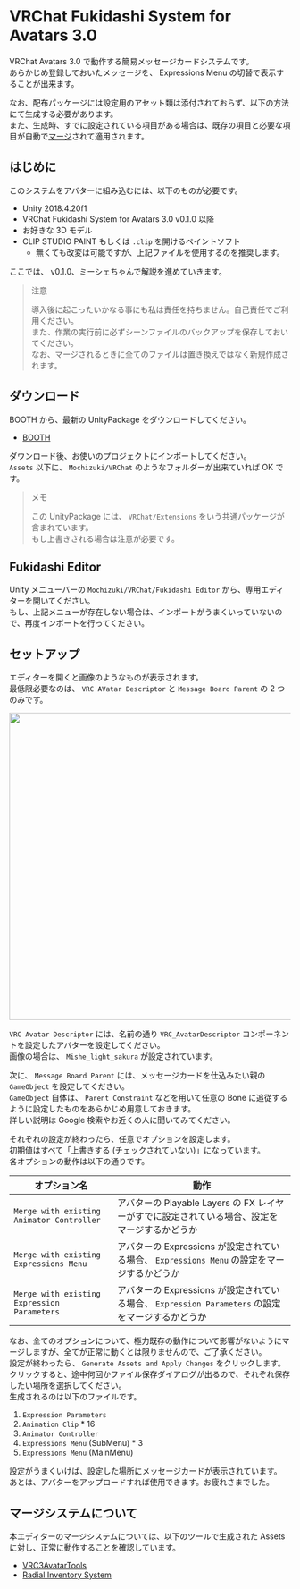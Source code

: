 # VRChat Fukidashi System for Avatars 3.0

VRChat Avatars 3.0 で動作する簡易メッセージカードシステムです。  
あらかじめ登録しておいたメッセージを、 Expressions Menu の切替で表示することが出来ます。

なお、配布パッケージには設定用のアセット類は添付されておらず、以下の方法にて生成する必要があります。  
また、生成時、すでに設定されている項目がある場合は、既存の項目と必要な項目が自動で[マージ](https://www.wikiwand.com/ja/%E3%83%9E%E3%83%BC%E3%82%B8)されて適用されます。

## はじめに

このシステムをアバターに組み込むには、以下のものが必要です。

- Unity 2018.4.20f1
- VRChat Fukidashi System for Avatars 3.0 v0.1.0 以降
- お好きな 3D モデル
- CLIP STUDIO PAINT もしくは `.clip` を開けるペイントソフト
  - 無くても改変は可能ですが、上記ファイルを使用するのを推奨します。

ここでは、 v0.1.0、ミーシェちゃんで解説を進めていきます。

> 注意
>
> 導入後に起こったいかなる事にも私は責任を持ちません。自己責任でご利用ください。  
> また、作業の実行前に必ずシーンファイルのバックアップを保存しておいてください。  
> なお、マージされるときに全てのファイルは置き換えではなく新規作成されます。

## ダウンロード

BOOTH から、最新の UnityPackage をダウンロードしてください。

- [BOOTH](https://natsuneko.booth.pm/items/2149045)

ダウンロード後、お使いのプロジェクトにインポートしてください。  
`Assets` 以下に、 `Mochizuki/VRChat` のようなフォルダーが出来ていれば OK です。

> メモ
>
> この UnityPackage には、 `VRChat/Extensions` をいう共通パッケージが含まれています。  
> もし上書きされる場合は注意が必要です。

## Fukidashi Editor

Unity メニューバーの `Mochizuki/VRChat/Fukidashi Editor` から、専用エディターを開いてください。  
もし、上記メニューが存在しない場合は、インポートがうまくいっていないので、再度インポートを行ってください。

## セットアップ

エディターを開くと画像のようなものが表示されます。  
最低限必要なのは、 `VRC AVatar Descriptor` と `Message Board Parent` の 2 つのみです。

<img src="https://assets.mochizuki.moe/docs/VRChat/FukidashiSystem/1.PNG" width="550px" />

`VRC Avatar Descriptor` には、名前の通り `VRC_AvatarDescriptor` コンポーネントを設定したアバターを設定してください。  
画像の場合は、 `Mishe_light_sakura` が設定されています。

次に、 `Message Board Parent` には、メッセージカードを仕込みたい親の `GameObject` を設定してください。  
`GameObject` 自体は、 `Parent Constraint` などを用いて任意の Bone に追従するように設定したものをあらかじめ用意しておきます。  
詳しい説明は Google 検索やお近くの人に聞いてみてください。

それぞれの設定が終わったら、任意でオプションを設定します。  
初期値はすべて「上書きする (チェックされていない)」になっています。  
各オプションの動作は以下の通りです。

| オプション名                                | 動作                                                                                             |
| ------------------------------------------- | ------------------------------------------------------------------------------------------------ |
| `Merge with existing Animator Controller`   | アバターの Playable Layers の FX レイヤーがすでに設定されている場合、設定をマージするかどうか    |
| `Merge with existing Expressions Menu`      | アバターの Expressions が設定されている場合、 `Expressions Menu` の設定をマージするかどうか      |
| `Merge with existing Expression Parameters` | アバターの Expressions が設定されている場合、 `Expression Parameters` の設定をマージするかどうか |

なお、全てのオプションについて、極力既存の動作について影響がないようにマージしますが、全てが正常に動くとは限りませんので、ご了承ください。  
設定が終わったら、 `Generate Assets and Apply Changes` をクリックします。  
クリックすると、途中何回かファイル保存ダイアログが出るので、それぞれ保存したい場所を選択してください。  
生成されるのは以下のファイルです。

1. `Expression Parameters`
2. `Animation Clip` \* 16
3. `Animator Controller`
4. `Expressions Menu` (SubMenu) \* 3
5. `Expressions Menu` (MainMenu)

設定がうまくいけば、設定した場所にメッセージカードが表示されています。  
あとは、アバターをアップロードすれば使用できます。お疲れさまでした。

## マージシステムについて

本エディターのマージシステムについては、以下のツールで生成された Assets に対し、正常に動作することを確認しています。

- [VRC3AvatarTools](https://gatosyocora.booth.pm/items/2207020)
- [Radial Inventory System](https://yagihata.booth.pm/items/2278448)
